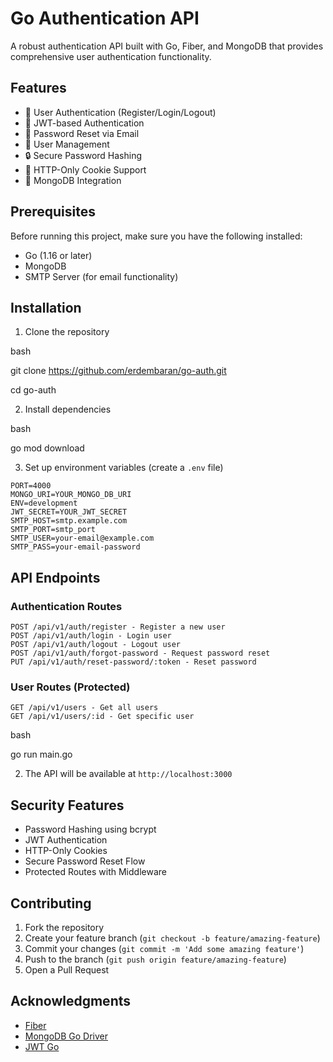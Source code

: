 # Go Authentication API

A robust authentication API built with Go, Fiber, and MongoDB that provides comprehensive user authentication functionality.

## Features

- 🔐 User Authentication (Register/Login/Logout)
- 🔑 JWT-based Authentication
- 📧 Password Reset via Email
- 👤 User Management
- 🔒 Secure Password Hashing
- 🍪 HTTP-Only Cookie Support
- 📝 MongoDB Integration

## Prerequisites

Before running this project, make sure you have the following installed:

- Go (1.16 or later)
- MongoDB
- SMTP Server (for email functionality)

## Installation

1. Clone the repository

bash

git clone https://github.com/erdembaran/go-auth.git

cd go-auth

2. Install dependencies

bash

go mod download

3. Set up environment variables (create a `.env` file)

```
PORT=4000
MONGO_URI=YOUR_MONGO_DB_URI
ENV=development
JWT_SECRET=YOUR_JWT_SECRET
SMTP_HOST=smtp.example.com
SMTP_PORT=smtp_port
SMTP_USER=your-email@example.com
SMTP_PASS=your-email-password
```

## API Endpoints

### Authentication Routes

```
POST /api/v1/auth/register - Register a new user
POST /api/v1/auth/login - Login user
POST /api/v1/auth/logout - Logout user
POST /api/v1/auth/forgot-password - Request password reset
PUT /api/v1/auth/reset-password/:token - Reset password

```

### User Routes (Protected)

```
GET /api/v1/users - Get all users
GET /api/v1/users/:id - Get specific user
```

bash

go run main.go

2. The API will be available at `http://localhost:3000`

## Security Features

- Password Hashing using bcrypt
- JWT Authentication
- HTTP-Only Cookies
- Secure Password Reset Flow
- Protected Routes with Middleware

## Contributing

1. Fork the repository
2. Create your feature branch (`git checkout -b feature/amazing-feature`)
3. Commit your changes (`git commit -m 'Add some amazing feature'`)
4. Push to the branch (`git push origin feature/amazing-feature`)
5. Open a Pull Request

## Acknowledgments

- [Fiber](https://github.com/gofiber/fiber)
- [MongoDB Go Driver](https://github.com/mongodb/mongo-go-driver)
- [JWT Go](https://github.com/golang-jwt/jwt)
